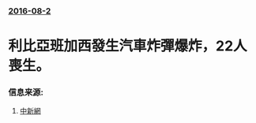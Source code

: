 ### [2016-08-2](/news/2016/08/2/index.md)

##### 
# 利比亞班加西發生汽車炸彈爆炸，22人喪生。 




### 信息来源:

1. [中新網](http://www.chinanews.com/gj/2016/08-03/7960120.shtml)
